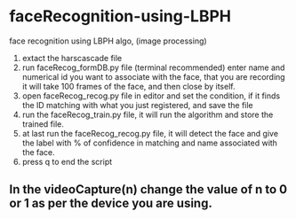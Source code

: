 # faceRecognition-using-LBPH
face recognition using LBPH algo, (image processing)

1) extact the harscascade file 
2) run faceRecog_formDB.py file (terminal recommended)
    enter name and numerical id you want to associate with the face, that you are recording
    it will take 100 frames of the face, and then close by itself.
3) open faceRecog_recog.py file  in editor and set the condition, if it finds the ID matching with what you just registered, and save the file
4) run the faceRecog_train.py file, it will run the algorithm and store the trained file.
5) at last run the faceRecog_recog.py file, it will detect the face and give the label with % of confidence in matching and name  associated with the face.
6) press q to end the script

## In the videoCapture(n) change the value of n to 0 or 1 as per the device you are using.
